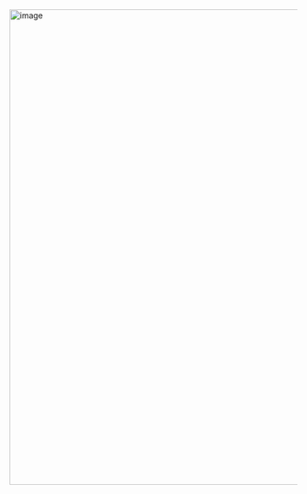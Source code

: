 <img width="833" alt="image" src="https://github.com/jonge5/study-data-analysis/assets/156397897/c5eb4ea9-9eac-4291-b684-8ae8a6f09bfc">
